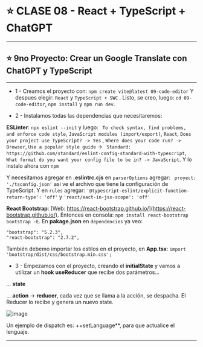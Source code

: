 # :star: CLASE 08 - React + TypeScript + ChatGPT 

---

## :star: 9no Proyecto: Crear un Google Translate con ChatGPT y TypeScript

---

- 1 - Creamos el proyecto con: `npm create vite@latest 09-code-editor` Y despues elegir: `React` y `TypeScript + SWC` . Listo, se creo, luego:  `cd 09-code-editor`, `npm install` y `npm run dev`. 

- 2 - Instalamos todas las dependencias que necesitaremos: 

**ESLinter**: `npx eslint --init` y luego: ` To check syntax, find problems, and enforce code style`, `JavaScript modules (import/export)`, `React`, `Does your project use TypeScript? -> Yes` , `Where does your code run? -> Browser`, `Use a popular style guide` -> ` Standard: https://github.com/standard/eslint-config-standard-with-typescript`, ` What format do you want your config file to be in? -> JavaScript`. Y lo instalo ahora con `npm`

Y necesitamos agregar en **.eslintrc.cjs** en `parserOptions` agregar: ` proyect: './tsconfig.json'` asi ve el archivo que tiene la configuración de TypeScript. Y en `rules` agregar: `'@typescript-eslint/explicit-function-return-type': 'off'` y `'react/eact-in-jsx-scope': 'off'`

**React Bootstrap**: [Web: https://react-bootstrap.github.io/](https://react-bootstrap.github.io/). Entonces en consola: `npm install react-bootstrap bootstrap -E`. En **pakage.json** en `dependencies` ya veo:
```
"bootstrap": "5.2.3",
"react-bootstrap": "2.7.2",
```

También debemo importar los estilos en el proyecto, en **App.tsx**: `import 'bootstrap/dist/css/bootstrap.min.css';`

- 3 - Empezamos con el proyecto, creando el **initialState** y vamos a utilizar un **hook useReducer** que recibe dos parámetros...

... **state**

... **action** -> **reducer**, cada vez que se llama a la acción, se despacha. El Reducer lo recibe y genera un nuevo state.

![image](https://user-images.githubusercontent.com/72580574/231193699-1bd15ea9-4696-4b9c-9060-be8bc9ac896e.png)

Un ejemplo de dispatch es: ++setLanguage**, para que actualice el lenguaje.


---
